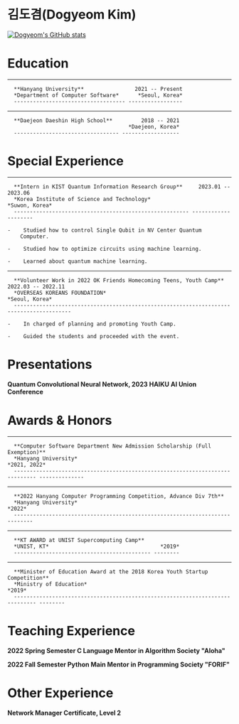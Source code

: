 # 김도겸(Dogyeom Kim)

[![Dogyeom's GitHub stats](https://github-readme-stats.vercel.app/api?username=zorocrit)](https://github.com/anuraghazra/github-readme-stats)


# Education

-   ----------------------------------- -----------------
      **Hanyang University**                2021 -- Present
      *Department of Computer Software*      *Seoul, Korea*
      ----------------------------------- -----------------

-   --------------------------------- ------------------
      **Daejeon Daeshin High School**         2018 -- 2021
                                          *Daejeon, Korea*
      --------------------------------- ------------------

# Special Experience

-   ------------------------------------------------------- --------------------
      **Intern in KIST Quantum Information Research Group**     2023.01 -- 2023.06
      *Korea Institute of Science and Technology*                   *Suwon, Korea*
      ------------------------------------------------------- --------------------

    -    Studied how to control Single Qubit in NV Center Quantum
        Computer.

    -    Studied how to optimize circuits using machine learning.

    -    Learned about quantum machine learning.

-   -------------------------------------------------------------------- --------------------
      **Volunteer Work in 2022 OK Friends Homecoming Teens, Youth Camp**     2022.03 -- 2022.11
      *OVERSEAS KOREANS FOUNDATION*                                              *Seoul, Korea*
      -------------------------------------------------------------------- --------------------

    -    In charged of planning and promoting Youth Camp.

    -    Guided the students and proceeded with the event.

# Presentations


**Quantum Convolutional Neural Network, 2023 HAIKU AI Union
Conference**


# Awards & Honors

-   ----------------------------------------------------------------------------- --------------
      **Computer Software Department New Admission Scholarship (Full Exemption)**   
      *Hanyang University*                                                            *2021, 2022*
      ----------------------------------------------------------------------------- --------------

-   -------------------------------------------------------------------- --------
      **2022 Hanyang Computer Programming Competition, Advance Div 7th**   
      *Hanyang University*                                                   *2022*
      -------------------------------------------------------------------- --------

-   ------------------------------------------- --------
      **KT AWARD at UNIST Supercomputing Camp**   
      *UNIST, KT*                                   *2019*
      ------------------------------------------- --------

-   ----------------------------------------------------------------------------- --------
      **Minister of Education Award at the 2018 Korea Youth Startup Competition**   
      *Ministry of Education*                                                         *2019*
      ----------------------------------------------------------------------------- --------

# Teaching Experience


**2022 Spring Semester C Language Mentor in Algorithm Society "Aloha"**

**2022 Fall Semester Python Main Mentor in Programming Society "FORIF"**


# Other Experience

**Network Manager Certificate, Level 2**

